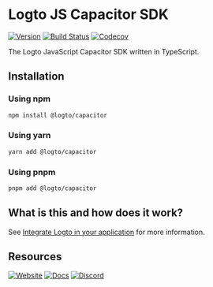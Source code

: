 # Logto JS Capacitor SDK
[![Version](https://img.shields.io/npm/v/@logto/capacitor)](https://www.npmjs.com/package/@logto/capacitor)
[![Build Status](https://github.com/logto-io/js/actions/workflows/main.yml/badge.svg)](https://github.com/logto-io/js/actions/workflows/main.yml)
[![Codecov](https://img.shields.io/codecov/c/github/logto-io/js)](https://app.codecov.io/gh/logto-io/js?branch=master)

The Logto JavaScript Capacitor SDK written in TypeScript.

## Installation

### Using npm

```bash
npm install @logto/capacitor
```

### Using yarn

```bash
yarn add @logto/capacitor
```

### Using pnpm

```bash
pnpm add @logto/capacitor
```

## What is this and how does it work?

See [Integrate Logto in your application](https://docs.logto.io/docs/recipes/integrate-logto/) for more information.

## Resources

[![Website](https://img.shields.io/badge/website-logto.io-8262F8.svg)](https://logto.io/)
[![Docs](https://img.shields.io/badge/docs-logto.io-green.svg)](https://docs.logto.io/sdk/JavaScript/browser/)
[![Discord](https://img.shields.io/discord/965845662535147551?logo=discord&logoColor=ffffff&color=7389D8&cacheSeconds=600)](https://discord.gg/UEPaF3j5e6)

